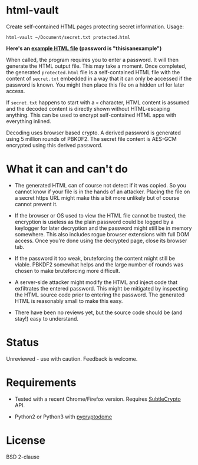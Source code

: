 # html-vault

Create self-contained HTML pages protecting secret information. Usage:

```
html-vault ~/Document/secret.txt protected.html
```

**Here's an [example HTML file](https://dividuum.de/html-vault-example.html) (password is "thisisanexample")**

When called, the program requires you to enter a password. It will then
generate the HTML output file. This may take a moment. Once completed, the
generated `protected.html` file is a self-contained HTML file with the
content of `secret.txt` embedded in a way that it can only be accessed if the
password is known. You might then place this file on a hidden url
for later access.

If `secret.txt` happens to start with a `<` character, HTML content is
assumed and the decoded content is directly shown without HTML-escaping
anything. This can be used to encrypt self-contained HTML apps with
everything inlined.

Decoding uses browser based crypto. A derived password is generated
using 5 million rounds of PBKDF2. The secret file content is AES-GCM
encrypted using this derived password.

# What it can and can't do

* The generated HTML can of course not detect if it was copied. So you
cannot know if your file is in the hands of an attacker. Placing the
file on a secret https URL might make this a bit more unlikely but of
course cannot prevent it.

* If the browser or OS used to view the HTML file cannot be trusted, the
encryption is useless as the plain password could be logged by a keylogger
for later decryption and the password might still be in memory somewhere.
This also includes rogue browser extensions with full DOM access. Once
you're done using the decrypted page, close its browser tab.

* If the password it too weak, bruteforcing the content might still be
viable. PBKDF2 somewhat helps and the large number of rounds was chosen
to make bruteforcing more difficult.

* A server-side attacker might modify the HTML and inject code that
exfiltrates the entered password. This might be mitigated by inspecting
the HTML source code prior to entering the password. The generated
HTML is reasonably small to make this easy.

* There have been no reviews yet, but the source code should be (and stay!)
easy to understand.

# Status

Unreviewed - use with caution. Feedback is welcome.

# Requirements

* Tested with a recent Chrome/Firefox version. Requires [SubtleCrypto](https://caniuse.com/#search=subtle) API.

* Python2 or Python3 with [pycryptodome](https://www.pycryptodome.org/)

# License

BSD 2-clause
